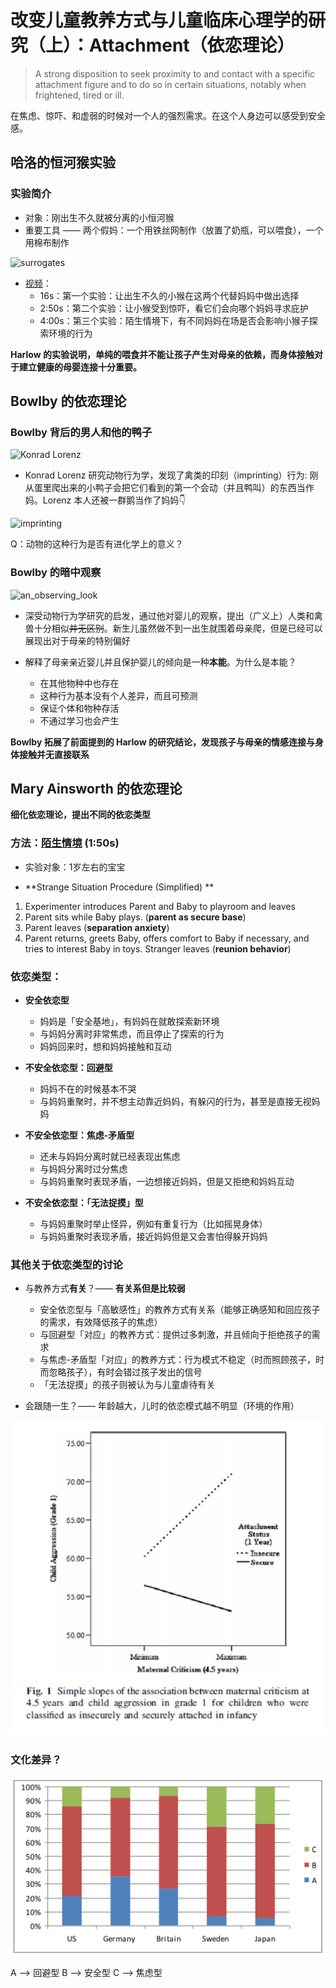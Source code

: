 # 改变儿童教养方式与儿童临床心理学的研究（上）：Attachment（依恋理论）


> A strong disposition to seek proximity to and contact with a specific attachment figure and to do so in certain situations, notably when frightened, tired or ill.


在焦虑、惊吓、和虚弱的时候对一个人的强烈需求。在这个人身边可以感受到安全感。


## 哈洛的恒河猴实验
### 实验简介
+ 对象：刚出生不久就被分离的小恒河猴
+ 重要工具 —— 两个假妈：一个用铁丝网制作（放置了奶瓶，可以喂食），一个用棉布制作


![surrogates](https://jsaulburton.files.wordpress.com/2014/01/wire-and-cloth-mothers.jpg)


+ [视频](https://www.youtube.com/watch?v=OrNBEhzjg8I)：
  - 16s：第一个实验：让出生不久的小猴在这两个代替妈妈中做出选择
  - 2:50s：第二个实验：让小猴受到惊吓，看它们会向哪个妈妈寻求庇护
  - 4:00s：第三个实验：陌生情境下，有不同妈妈在场是否会影响小猴子探索环境的行为


**Harlow 的实验说明，单纯的喂食并不能让孩子产生对母亲的依赖，而身体接触对于建立健康的母婴连接十分重要。**


## Bowlby 的依恋理论
### Bowlby 背后的男人和他的鸭子
![Konrad Lorenz](http://www.famouspsychologists.org/psychologists/konrad-lorenz.jpg)


+ Konrad Lorenz 研究动物行为学，发现了禽类的印刻（imprinting）行为:
刚从蛋里爬出来的小鸭子会把它们看到的第一个会动（并且鸭叫）的东西当作妈。Lorenz 本人还被一群鹅当作了妈妈👇


![imprinting](https://cdn.britannica.com/700x450/44/122044-004-579DCB3A.jpg)


Q：动物的这种行为是否有进化学上的意义？


### Bowlby 的暗中观察

![an_observing_look](https://ws1.sinaimg.cn/large/9150e4e5gw1fb5isfhtcjj208c08caa3.jpg)


+ 深受动物行为学研究的启发，通过他对婴儿的观察，提出（广义上）人类和禽兽十分相似~~并无区别~~。新生儿虽然做不到一出生就围着母亲爬，但是已经可以展现出对于母亲的特别偏好


+ 解释了母亲亲近婴儿并且保护婴儿的倾向是一种**本能**。为什么是本能？
  - 在其他物种中也存在
  - 这种行为基本没有个人差异，而且可预测
  - 保证个体和物种存活
  - 不通过学习也会产生


**Bowlby 拓展了前面提到的 Harlow 的研究结论，发现孩子与母亲的情感连接与身体接触并无直接联系**


## Mary Ainsworth 的依恋理论
**细化依恋理论，提出不同的依恋类型**


### 方法：[陌生情境](https://www.youtube.com/watch?v=PnFKaaOSPmk) (1:50s)
+ 实验对象：1岁左右的宝宝


+ **Strange Situation Procedure (Simplified) **


1. Experimenter introduces Parent and Baby to playroom and leaves
2. Parent sits while Baby plays. (**parent as secure base**)
4. Parent leaves (**separation anxiety**)
5. Parent returns, greets Baby, offers comfort to Baby if necessary, and tries to interest Baby in toys. Stranger leaves (**reunion behavior**)


### 依恋类型：
+ **安全依恋型**
  - 妈妈是「安全基地」，有妈妈在就敢探索新环境
  - 与妈妈分离时非常焦虑，而且停止了探索的行为
  - 妈妈回来时，想和妈妈接触和互动


+ **不安全依恋型：回避型**
  - 妈妈不在的时候基本不哭
  - 与妈妈重聚时，并不想主动靠近妈妈，有躲闪的行为，甚至是直接无视妈妈


+ **不安全依恋型：焦虑-矛盾型**
  - 还未与妈妈分离时就已经表现出焦虑
  - 与妈妈分离时过分焦虑
  - 与妈妈重聚时表现矛盾，一边想接近妈妈，但是又拒绝和妈妈互动


+ **不安全依恋型：「无法捉摸」型**
  - 与妈妈重聚时举止怪异，例如有重复行为（比如摇晃身体）
  - 与妈妈重聚时表现矛盾，接近妈妈但是又会害怕得躲开妈妈


### 其他关于依恋类型的讨论
+ 与教养方式**有关**？—— **有关系但是比较弱**
  - 安全依恋型与「高敏感性」的教养方式有关系（能够正确感知和回应孩子的需求，有效降低孩子的焦虑）
  - 与回避型「对应」的教养方式：提供过多刺激，并且倾向于拒绝孩子的需求
  - 与焦虑-矛盾型「对应」的教养方式：行为模式不稳定（时而照顾孩子，时而忽略孩子），有时会错过孩子发出的信号
  - 「无法捉摸」的孩子则被认为与儿童虐待有关


+ 会跟随一生？—— 年龄越大，儿时的依恋模式越不明显（环境的作用）


![environ_effect](EnvironEffect.png)


### 文化差异？
![cultural_diff](CulturalDiff.png)


A --> 回避型
B --> 安全型
C --> 焦虑型
